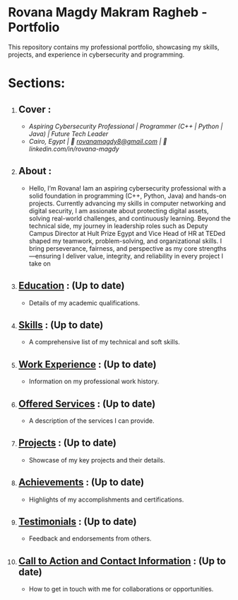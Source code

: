 # Rovana Magdy Makram Ragheb - Portfolio

This repository contains my professional portfolio, showcasing my skills, projects, and experience in cybersecurity and programming.

# Sections:

1.  ## Cover :
      - *Aspiring Cybersecurity Professional | Programmer (C++ | Python | Java) | Future Tech Leader*
      - *Cairo, Egypt | 📧 rovanamagdy8@gmail.com | 🔗 linkedin.com/in/rovana-magdy*

2.  ## About :
      - Hello, I’m Rovana! Iam an aspiring cybersecurity professional with a solid foundation in programming (C++, Python, Java) and hands-on projects. Currently advancing my skills in computer networking and digital security, I am assionate about protecting digital assets, solving real-world challenges, and continuously learning. Beyond the technical side, my journey in leadership roles such as Deputy Campus Director at Hult Prize Egypt and Vice Head of HR at TEDed shaped my teamwork, problem-solving, and organizational skills. I bring perseverance, fairness, and perspective as my core strengths—ensuring I deliver value, integrity, and reliability in every project I take on

3.  ## [Education](education.md) : (Up to date)

      - Details of my academic qualifications.

6.  ## [Skills](skills.md) : (Up to date)

      - A comprehensive list of my technical and soft skills.

7.  ## [Work Experience](work_experience.md) : (Up to date)

      - Information on my professional work history.

8.  ## [Offered Services](offered_services.md) : (Up to date) 

     - A description of the services I can provide.

9.  ## [Projects](projects.md) : (Up to date)

     - Showcase of my key projects and their details.

10.  ## [Achievements](achievements.md) : (Up to date)

     - Highlights of my accomplishments and certifications.

11.  ## [Testimonials](testimonials.md) : (Up to date)

     - Feedback and endorsements from others.

11. ## [Call to Action and Contact Information](contact.md) : (Up to date)
     - How to get in touch with me for collaborations or opportunities.


